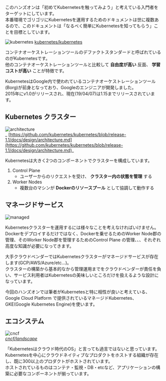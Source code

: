 このハンズオンは「初めてKubernetesを触ってみよう」と考えている入門者をターゲットにしています。  
本番環境でゴリゴリにKubernetesを運用するためのドキュメントは世に複数あるので、このドキュメントは「なるべく簡単にKubernetesを知ってもらう」ことを目標としています。  

![kubernetes](imgs/k8s-logo.png)
[kubernetes/kubernetes](https://github.com/kubernetes/kubernetes)

コンテナオーケストレーションツールのデファクトスタンダードと呼ばれているのがKubernetesです。  
他のコンテナオーケストレーションツールと比較して **自由度が高い** 反面、 **学習コストが高い** ことが特徴です。

KubernetesはGoogle内で使われているコンテナオーケストレーションツール(Borg)が前身となっており、Googleのエンジニアが開発しました。   
2015年にv1.0がリリースされ、現在(19/04/07)は1.15までリリースされています。  

## Kubernetes クラスター
![architecture](imgs/k8s-architecture.png)  
_ [https://github.com/kubernetes/kubernetes/blob/release-1.1/docs/design/architecture.md](https://github.com/kubernetes/kubernetes/blob/release-1.1/docs/design/architecture.md)_

Kubernetesは大きく2つのコンポーネントでクラスターを構成しています。

1. Control Plane
    - ユーザーからのリクエストを受け、 **クラスター内の状態を管理** する
2. Worker Nodes
    - 複数台のマシンが **Dockerのリソースプール** として協調して動作する

## マネージドサービス
![managed](imgs/k8s-managed-services.png)

Kubernetesクラスターを運用するには様々なことを考えなければいけません。  
Dockerをデプロイするだけではなく、Dockerを乗せるためのWorker Node郡の管理、そのWorker Node郡を管理するためのControl Plane の管理、、、それぞれ高度な知識が必要になってきます。  

大手クラウドベンダーではKubernetesクラスターがマネージドサービスが存在します(GCP/AWS/Azure/etc...)。  
クラスターの構築から基本的なから管理運用までをクラウドベンダーが責任を負い、サービス利用者はKubernetesの美味しいところだけを扱えるような設計になっています。

今回のハンズオンでは筆者がKubernetesと特に相性が良いと考えている、Google Cloud Platform で提供されているマネージドKubernetes、GKE(Google Kubernetes Engine)を使います。

## エコシステム
![cncf](imgs/cncf.png)  
_[cncf/landscape](https://github.com/cncf/landscape)_

「Kubernetesはクラウド時代のOS」と言っても過言ではないと思っています。  
Kubernetesを中心にクラウドネイティブなプロダクトをホストする組織が存在し、既に300以上のプロダクトがホストされています。  
ホストされているものはコンテナ・監視・DB・etcなど、アプリケーションの構築に必要なコンポーネントが揃っています。
